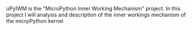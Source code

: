 uPyIWM  is the "MicroPython Inner Working Mechanism" project.
In this project I will analysis and description of the inner workings mechanism of the micrpPython kernel

